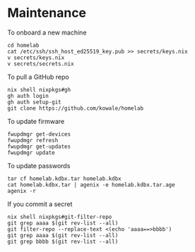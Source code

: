 # Maintenance

To onboard a new machine

```
cd homelab
cat /etc/ssh/ssh_host_ed25519_key.pub >> secrets/keys.nix
v secrets/keys.nix
v secrets/secrets.nix
```

To pull a GitHub repo

```
nix shell nixpkgs#gh
gh auth login
gh auth setup-git
git clone https://github.com/kowale/homelab
```

To update firmware

```
fwupdmgr get-devices
fwupdmgr refresh
fwupdmgr get-updates
fwupdmgr update
```

To update passwords

```
tar cf homelab.kdbx.tar homelab.kdbx
cat homelab.kdbx.tar | agenix -e homelab.kdbx.tar.age
agenix -r
```

If you commit a secret

```
nix shell nixpkgs#git-filter-repo
git grep aaaa $(git rev-list --all)
git filter-repo --replace-text <(echo 'aaaa==>bbbb')
git grep aaaa $(git rev-list --all)
git grep bbbb $(git rev-list --all)
```

